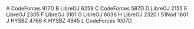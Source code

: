 A 	CodeForces 917D
B 	LibreOJ 6259
C 	CodeForces 587D
D 	LibreOJ 2155
E 	LibreOJ 2305
F 	LibreOJ 3101
G 	LibreOJ 6036
H 	LibreOJ 2320
I 	51Nod 1601
J 	HYSBZ 4766
K 	HYSBZ 4945
L 	CodeForces 1007D